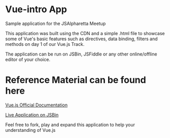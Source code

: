 # Vue-intro App
Sample application for the JSAlpharetta Meetup

This application was built using the CDN and a simple .html file to showcase some of Vue's basic features such as directives, data binding, filters and methods on day 1 of our Vue.js Track. 

The application can be run on JSBin, JSFiddle or any other online/offline editor of your choice. 

# Reference Material can be found here

[Vue.js Official Documentation](https://vuejs.org/v2/guide/)

[Live Application on JSBin](https://jsbin.com/wefahesije/edit?html,output)

Feel free to fork, play and expand this application to help your understanding of Vue.js